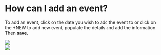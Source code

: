 # How can I add an event?

<p class="no-margin">To add an event, click on the date you wish to add the event to or click on the +NEW to add new event, populate the details and add the information. Then <b>save.</b></p>
<p class="no-margin"></p>
<div class="intercom-container"><img src="/assets/img/teams-pro/image_97.png"></div><div class="intercom-container"><img src="/assets/img/teams-pro/image_98.png"></div>

<Hubspot />

